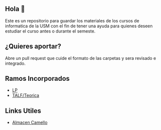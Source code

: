 ## Hola 👋
Este es un repositorio para guardar los materiales de los cursos de informatica de la USM con el fin de tener una ayuda para quienes deseen estudiar el curso antes o durante el semeste.

## ¿Quieres aportar?
Abre un pull request que cuide el formato de las carpetas y sera revisado e integrado.

## Ramos Incorporados
- [LP](https://github.com/INF-USM/INF155)
- [TALF/Teorica](https://github.com/INF-USM/INF253)

## Links Utiles
- [Almacen Camello](https://usmcl-my.sharepoint.com/personal/carlos_bravora_usm_cl/_layouts/15/onedrive.aspx?id=%2Fpersonal%2Fcarlos%5Fbravora%5Fusm%5Fcl%2FDocuments%2F%F0%9D%98%BC%F0%9D%99%87%F0%9D%99%88%F0%9D%98%BC%F0%9D%98%BE%F0%9D%99%80%F0%9D%99%89%20%F0%9D%98%8A%F0%9D%98%A2%F0%9D%98%AE%F0%9D%98%A6%F0%9D%98%AD%F0%9D%98%AD%F0%9D%98%B0)


